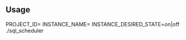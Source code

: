 ## Usage

PROJECT_ID=<project-id> INSTANCE_NAME=<instance-name> INSTANCE_DESIRED_STATE=on|off ./sql_scheduler
